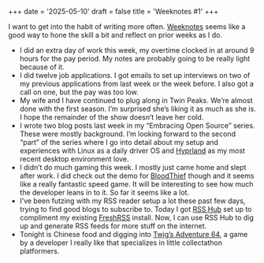 +++
date = '2025-05-10'
draft = false
title = 'Weeknotes #1'
+++

I want to get into the habit of writing more often. [Weeknotes](https://gilest.org/doingweeknotes/index.html) seems like a good way to hone the skill a bit and reflect on prior weeks as I do.

* I did an extra day of work this week, my overtime clocked in at around 9 hours for the pay period. My notes are probably going to be really light because of it.
* I did twelve job applications. I got emails to set up interviews on two of my previous applications from last week or the week before. I also got a call on one, but the pay was too low.
* My wife and I have continued to plug along in Twin Peaks. We’re almost done with the first season. I’m surprised she’s liking it as much as she is. I hope the remainder of the show doesn’t leave her cold.
* I wrote two blog posts last week in my “Embracing Open Source” series. These were mostly background. I’m looking forward to the second “part” of the series where I go into detail about my setup and experiences with Linux as a daily driver OS and [Hyprland](https://hyprland.org/) as my most recent desktop environment love.
* I didn’t do much gaming this week. I mostly just came home and slept after work. I did check out the demo for [BloodThief](https://store.steampowered.com/app/2533600/Bloodthief/) though and it seems like a really fantastic speed game. It will be interesting to see how much the developer leans in to it. So far it seems like a lot.
* I’ve been futzing with my RSS reader setup a lot these past few days, trying to find good blogs to subscribe to. Today I got [RSS Hub](https://docs.rsshub.app/) set up to compliment my existing [FreshRSS](https://freshrss.org/index.html) install. Now, I can use RSS Hub to dig up and generate RSS feeds for more stuff on the internet.
* Tonight is Chinese food and digging into [Twig’s Adventure 64](https://store.steampowered.com/app/3567760/Twigs_Adventure_64/), a game by a developer I really like that specializes in little collectathon platformers.
